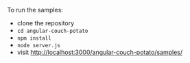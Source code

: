To run the samples:

* clone the repository
* ```cd angular-couch-potato```
* ```npm install```
* ```node server.js```
* visit [http://localhost:3000/angular-couch-potato/samples/](http://localhost:3006/angular-couch-potato/samples/)
